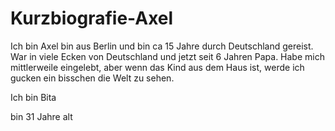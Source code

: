 # Kurzbiografie-Axel

Ich bin Axel bin aus Berlin und bin ca 15 Jahre durch Deutschland gereist.
War in viele Ecken von Deutschland und jetzt seit 6 Jahren Papa.
Habe mich mittlerweile eingelebt, aber wenn das Kind aus dem Haus ist, werde ich gucken ein bisschen die Welt zu sehen.

Ich bin Bita

bin 31 Jahre alt
